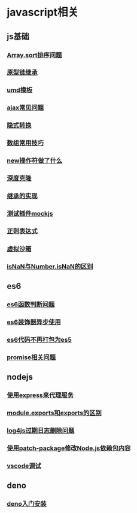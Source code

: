 <!-- --- -->
<!-- sidebar: false -->
<!-- --- -->
# javascript相关

## js基础 ##
### [Array.sort排序问题](./common/sort)
### [原型链继承](./common/prototype)
### [umd模板](./common/umd)
### [ajax常见问题](./common/ajax)
### [隐式转换](./common/equal)
### [数组常用技巧](./common/array)
### [new操作符做了什么](./common/new)
### [深度克隆](./common/clone)
### [继承的实现](./common/extend)
### [测试插件mockjs](./common/mockjs)
### [正则表达式](./common/regExp)
### [虚拟沙箱](./common/vm)
### [isNaN与Number.isNaN的区别](./common/NaN)

## es6 ##
### [es6函数判断问题](./es6/func)
### [es6装饰器异步使用](./es6/descriptor)
### [es6代码不再打包为es5](./es6/es5)
### [promise相关问题](./es6/promise)

## nodejs ##
### [使用express来代理服务](./nodejs/express)
### [module.exports和exports的区别](./nodejs/exports)
### [log4js过期日志删除问题](./nodejs/log4js)
### [使用patch-package修改Node.js依赖包内容](./nodejs/patch)
### [vscode调试](./nodejs/vscode)

## deno ##
### [deno入门安装](./deno/install)
